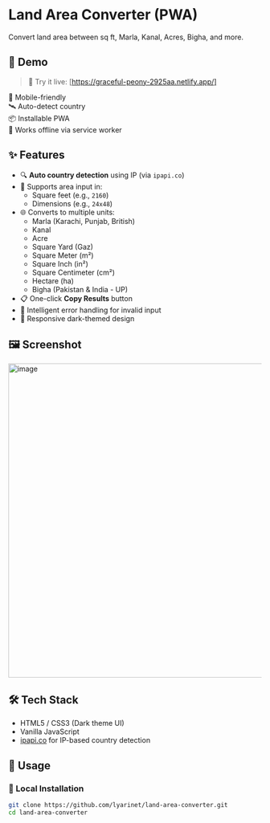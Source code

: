 # Land Area Converter (PWA)

Convert land area between sq ft, Marla, Kanal, Acres, Bigha, and more.

## 📌 Demo

> 🧪 Try it live: [https://graceful-peony-2925aa.netlify.app/]


📱 Mobile-friendly  
🛰️ Auto-detect country  
📦 Installable PWA  
🚀 Works offline via service worker  


## ✨ Features

- 🔍 **Auto country detection** using IP (via `ipapi.co`)
- 📏 Supports area input in:
  - Square feet (e.g., `2160`)
  - Dimensions (e.g., `24x48`)
- 🌐 Converts to multiple units:
  - Marla (Karachi, Punjab, British)
  - Kanal
  - Acre
  - Square Yard (Gaz)
  - Square Meter (m²)
  - Square Inch (in²)
  - Square Centimeter (cm²)
  - Hectare (ha)
  - Bigha (Pakistan & India - UP)
- 📋 One-click **Copy Results** button
- 🧠 Intelligent error handling for invalid input
- 📱 Responsive dark-themed design

## 🖼️ Screenshot

<img width="551" height="626" alt="image" src="https://github.com/user-attachments/assets/68cadc18-bc8d-428c-a720-2d5d7eae2fc9" />


## 🛠️ Tech Stack

- HTML5 / CSS3 (Dark theme UI)
- Vanilla JavaScript
- [ipapi.co](https://ipapi.co) for IP-based country detection

## 🚀 Usage

### 🔧 Local Installation

```bash
git clone https://github.com/lyarinet/land-area-converter.git
cd land-area-converter
